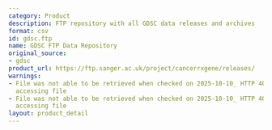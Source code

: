 ```yaml
---
category: Product
description: FTP repository with all GDSC data releases and archives
format: csv
id: gdsc.ftp
name: GDSC FTP Data Repository
original_source:
- gdsc
product_url: https://ftp.sanger.ac.uk/project/cancerrxgene/releases/
warnings:
- File was not able to be retrieved when checked on 2025-10-10_ HTTP 404 error when
  accessing file
- File was not able to be retrieved when checked on 2025-10-10_ HTTP 404 error when
  accessing file
layout: product_detail
---
```

